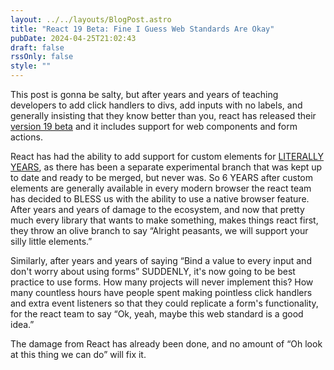 ```yaml
---
layout: ../../layouts/BlogPost.astro
title: "React 19 Beta: Fine I Guess Web Standards Are Okay"
pubDate: 2024-04-25T21:02:43
draft: false
rssOnly: false
style: ""
---
```

This post is gonna be salty, but after years and years of teaching developers to add click handlers to divs, add inputs with no labels, and generally insisting that they know better than you, react has released their [version 19 beta](https://react.dev/blog/2024/04/25/react-19) and it includes support for web components and form actions.

React has had the ability to add support for custom elements for [LITERALLY YEARS](https://github.com/facebook/react/issues/11347), as there has been a separate experimental branch that was kept up to date and ready to be merged, but never was. So 6 YEARS after custom elements are generally available in every modern browser the react team has decided to BLESS us with the ability to use a native browser feature. After years and years of damage to the ecosystem, and now that pretty much every library that wants to make something, makes things react first, they throw an olive branch to say “Alright peasants, we will support your silly little elements.”

Similarly, after years and years of saying “Bind a value to every input and don't worry about using forms” SUDDENLY, it's now going to be best practice to use forms. How many projects will never implement this? How many countless hours have people spent making pointless click handlers and extra event listeners so that they could replicate a form's functionality, for the react team to say “Ok, yeah, maybe this web standard is a good idea.”

The damage from React has already been done, and no amount of “Oh look at this thing we can do” will fix it.
